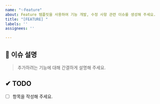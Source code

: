 ```yaml
---
name: "✨Feature"
about: Feature 템플릿을 사용하여 기능 개발, 수정 사항 관련 이슈를 생성해 주세요.
title: "[FEATURE] "
labels: ''
assignees: ''

---
```


## 💬 이슈 설명

> 추가하려는 기능에 대해 간결하게 설명해 주세요.

## ✔ TODO

- [ ] 항목을 작성해 주세요.

